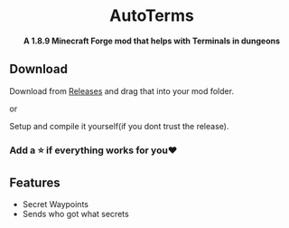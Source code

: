 <div align="center">

# AutoTerms



**A 1.8.9 Minecraft Forge mod that helps with Terminals in dungeons**
</div>

## Download
Download from [Releases](https://github.com/SchubiLegendds/SecretAddons/releases/tag/Skyblock) and drag that into your mod folder.

or

Setup and compile it yourself(if you dont trust the release).

### Add a ⭐️ if everything works for you❤️

## Features
- Secret Waypoints
- Sends who got what secrets
